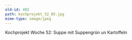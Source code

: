 ```yaml
---
old-id: 492
path: kochprojekt_52_05.jpg
mime-type: image/jpeg
---
```

Kochprojekt Woche 52:
Suppe mit Suppengrün un Kartoffeln
